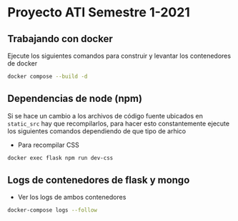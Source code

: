 # Proyecto ATI Semestre 1-2021

## Trabajando con docker

Ejecute los siguientes comandos para construir y levantar los contenedores de docker
```sh
docker compose --build -d
```

## Dependencias de node (npm)

Si se hace un cambio a los archivos de código fuente ubicados en `static_src` hay que recompilarlos, para hacer esto constantemente ejecute los siguientes comandos dependiendo de que tipo de arhico

- Para recompilar CSS
```sh
docker exec flask npm run dev-css
```

## Logs de contenedores de flask y mongo

- Ver los logs de ambos contenedores
```sh
docker-compose logs --follow
```
